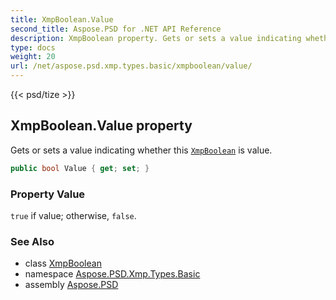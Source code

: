 ```yaml
---
title: XmpBoolean.Value
second_title: Aspose.PSD for .NET API Reference
description: XmpBoolean property. Gets or sets a value indicating whether this XmpBoolean is value
type: docs
weight: 20
url: /net/aspose.psd.xmp.types.basic/xmpboolean/value/
---
```

{{< psd/tize >}}
## XmpBoolean.Value property

Gets or sets a value indicating whether this [`XmpBoolean`](../) is value.

```csharp
public bool Value { get; set; }
```

### Property Value

`true` if value; otherwise, `false`.

### See Also

* class [XmpBoolean](../)
* namespace [Aspose.PSD.Xmp.Types.Basic](../../xmpboolean/)
* assembly [Aspose.PSD](../../../)


